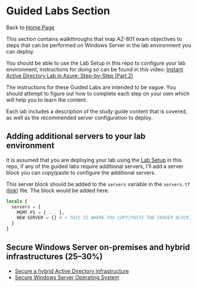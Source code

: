 # Guided Labs Section
Back to [Home Page](https://github.com/DanZab/az801)

This section contains walkthroughs that map AZ-801 exam objectives to steps that can be performed on Windows Server in the lab environment you can deploy.

You should be able to use the Lab Setup in this repo to configure your lab environment, instructions for doing so can be found in this video: [Instant Active Directory Lab in Azure: Step-by-Step (Part 2)](https://youtu.be/dlGQxzPiXsk)

The instructions for these Guided Labs are intended to be vague. You should attempt to figure out how to complete each step on your own which will help you to learn the content.

Each lab includes a description of the study guide content that is covered, as well as the recommended server configuration to deploy.

## Adding additional servers to your lab environment
It is assumed that you are deploying your lab using the [Lab Setup](https://github.com/DanZab/az801/tree/main/Lab%20Setup) in this repo, if any of the guided labs require additional servers, I'll add a server block you can copy/paste to configure the additional servers. 

This server block should be added to the `servers` variable in the `servers.tf` ([link](https://github.com/DanZab/az801/blob/main/Lab%20Setup/servers.tf)) file. The block would be added here:

``` terraform
locals {
  servers = {
    MGMT-P1 = { ... },
    NEW-SERVER = {} # < THIS IS WHERE YOU COPY/PASTE THE SERVER BLOCK, make sure you add a comma after the closing bracket of MGMT-P1
  }
}
```

## Secure Windows Server on-premises and hybrid infrastructures (25–30%)
- [Secure a hybrid Active Directory infrastructure](./secure-hybrid-ad/)
- [Secure Windows Server Operating System](./secure-windows-server/)
